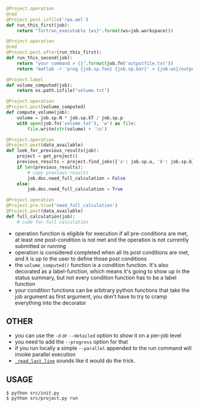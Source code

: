 ```python
@Project.operation
@cmd
@Project.post.isfile('rpa.wel')
def run_this_first(job):
    return "fortran_executable {ws}".format(ws=job.workspace())

@Project.operation
@cmd
@Project.post.after(run_this_first):
def run_this_second(job):
    return "your command > {}".format(job.fn('outputfile.txt'))
    return "matlab -r 'prog {job.sp.foo} {job.sp.bar}' > {job.ws}/output.txt"
```

```python
@Project.label
def volume_computed(job):
    return os.path.isfile("volume.txt")

@Project.operation
@Project.post(volume_computed)
def compute_volume(job):
    volume = job.sp.N * job.sp.kT / job.sp.p
    with open(job.fn('volume.txt'), 'w') as file:
        file.write(str(volume) + '\n')
```

```python
@Project.operation
@Project.post(data_available)
def look_for_previous_results(job):
    project = get_project()
    previous_results = project.find_jobs({'a': job.sp.a, 'b': job.sp.b})
    if len(previous_results):
        # copy previous results
        job.doc.need_full_calculation = False
    else:
        job.doc.need_full_calculation = True

@Project.operation
@Project.pre.true('need_full_calculation')
@Project.post(data_available)
def full_calculation(job):
    # code for full calculation
```

- operation function is eligible for execution if all pre-conditions are met, at least one post-condition is not met and the operation is not currently submitted or running
- operation is considered completed when all its post conditions are met, and it is up to the user to define those post conditions
- the `volume_computed()` function is a condition function. It's also decorated as a label-function, which means it's going to show up in the status summary, but not every condition function has to be a label function
- your condition functions can be arbitrary python functions that take the job argument as first argument, you don't have to try to cramp everything into the decorator

## OTHER

- you can use the `-d` or `--detailed` option to show it on a per-job level
- you need to add the `--progress` option for that
- if you run locally a simple `--parallel` appended to the run command will invoke parallel execution
- [`_read_last_line`](https://stackoverflow.com/questions/3346430/what-is-the-most-efficient-way-to-get-first-and-last-line-of-a-text-file/18603065#18603065) sounds like it would do the trick.

## USAGE
```console
$ python src/init.py
$ python src/project.py run
```

